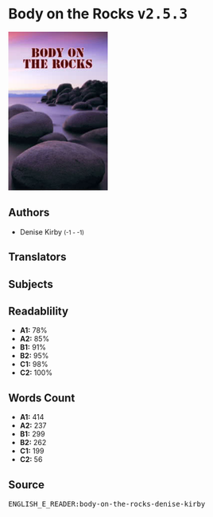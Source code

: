 # Body on the Rocks <kbd>v2.5.3</kbd>

![](./cover.medium.jpg "")

## Authors


 - Denise Kirby <small>(-1 - -1)</small>

## Translators



## Subjects



## Readablility


 - **A1:** 78%
 - **A2:** 85%
 - **B1:** 91%
 - **B2:** 95%
 - **C1:** 98%
 - **C2:** 100%

## Words Count


 - **A1:** 414
 - **A2:** 237
 - **B1:** 299
 - **B2:** 262
 - **C1:** 199
 - **C2:** 56

## Source


<kbd>ENGLISH_E_READER:body-on-the-rocks-denise-kirby</kbd>
